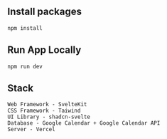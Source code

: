 ## Install packages

```angular2html
npm install
```

## Run App Locally
```angular2html
npm run dev
```

## Stack
```angular2html
Web Framework - SvelteKit
CSS Framework - Taiwind
UI Library - shadcn-svelte
Database - Google Calendar + Google Calendar API
Server - Vercel
```